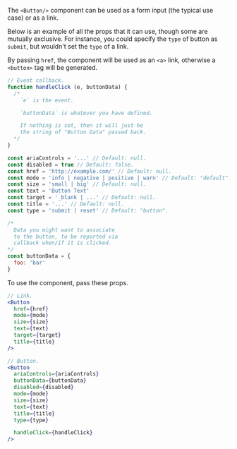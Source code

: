 The `<Button/>` component can be used as a form input (the typical use case) or as a link.

Below is an example of all the props that it can use, though some are mutually exclusive. For instance, you could specify the `type` of button as `submit`, but wouldn't set the `type` of a link.

By passing `href`, the component will be used as an `<a>` link, otherwise a `<button>` tag will be generated.

```js
// Event callback.
function handleClick (e, buttonData) {
  /*
    `e` is the event.

    `buttonData` is whatever you have defined.

    If nothing is set, then it will just be
    the string of "Button Data" passed back.
  */
}

const ariaControls = '...' // Default: null.
const disabled = true // Default: false.
const href = 'http://example.com/' // Default: null.
const mode = 'info | negative | positive | warn' // Default: "default".
const size = 'small | big' // Default: null.
const text = 'Button Text'
const target = '_blank | ...' // Default: null.
const title = '...' // Default: null.
const type = 'submit | reset' // Default: "button".

/*
  Data you might want to associate
  to the button, to be reported via
  callback when/if it is clicked.
*/
const buttonData = {
  foo: 'bar'
}
```

To use the component, pass these props.

```jsx
// Link.
<Button
  href={href}
  mode={mode}
  size={size}
  text={text}
  target={target}
  title={title}
/>

// Button.
<Button
  ariaControls={ariaControls}
  buttonData={buttonData}
  disabled={disabled}
  mode={mode}
  size={size}
  text={text}
  title={title}
  type={type}

  handleClick={handleClick}
/>
```